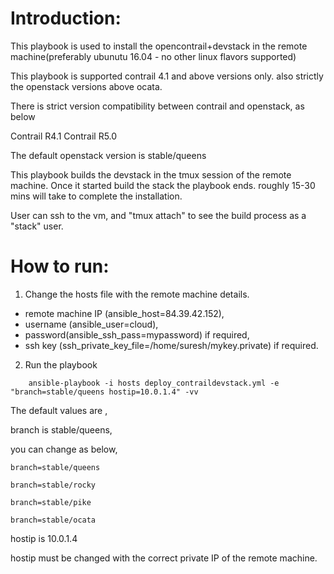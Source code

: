 # Introduction:

This playbook is used to install the opencontrail+devstack in the remote machine(preferably ubunutu 16.04 - no other linux flavors supported)

This playbook is supported contrail 4.1 and above versions only. also strictly the openstack versions above ocata.

There is strict version compatibility between contrail and openstack, as below

Contrail R4.1
Contrail R5.0


The default openstack version is stable/queens

This playbook builds the devstack in the tmux session of the remote machine. Once it started build the stack the playbook ends. roughly 15-30 mins will take to complete the installation.

User can ssh to the vm, and "tmux attach" to see the build process as a "stack" user.


# How to run:

1. Change the hosts file with the remote machine details.

- remote machine IP (ansible_host=84.39.42.152), 
- username (ansible_user=cloud), 
- password(ansible_ssh_pass=mypassword) if required,  
- ssh key (ssh_private_key_file=/home/suresh/mykey.private) if required.

2. Run the playbook


```
	ansible-playbook -i hosts deploy_contraildevstack.yml -e "branch=stable/queens hostip=10.0.1.4" -vv
```

The default values are ,

branch  is stable/queens,

you can change as below,

 	branch=stable/queens 

 	branch=stable/rocky

	branch=stable/pike

	branch=stable/ocata


hostip is 10.0.1.4

hostip must be changed with the correct private IP of the remote machine.

